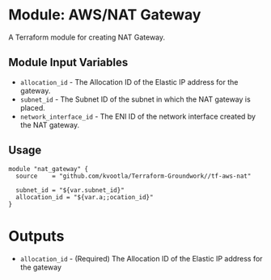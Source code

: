 Module: AWS/NAT Gateway
======================

A Terraform module for creating NAT Gateway.

Module Input Variables
----------------------
- `allocation_id` - The Allocation ID of the Elastic IP address for the gateway.
- `subnet_id` - The Subnet ID of the subnet in which the NAT gateway is placed.
- `network_interface_id` - The ENI ID of the network interface created by the NAT gateway.

Usage
-----

```hcl
module "nat_gateway" {
  source    = "github.com/kvootla/Terraform-Groundwork//tf-aws-nat"
  
  subnet_id = "${var.subnet_id}"
  allocation_id = "${var.a;;ocation_id}"
}
```

Outputs
=======

- `allocation_id` - (Required) The Allocation ID of the Elastic IP address for the gateway
